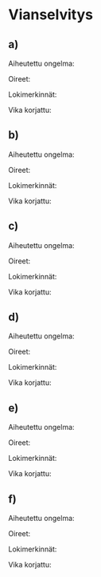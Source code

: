 # Vianselvitys

## a)

Aiheutettu ongelma:

Oireet:

Lokimerkinnät:

Vika korjattu:

## b)

Aiheutettu ongelma:

Oireet:

Lokimerkinnät:

Vika korjattu:

## c)

Aiheutettu ongelma:

Oireet:

Lokimerkinnät:

Vika korjattu:

## d)

Aiheutettu ongelma:

Oireet:

Lokimerkinnät:

Vika korjattu:

## e)

Aiheutettu ongelma:

Oireet:

Lokimerkinnät:

Vika korjattu:

## f)

Aiheutettu ongelma:

Oireet:

Lokimerkinnät:

Vika korjattu:
